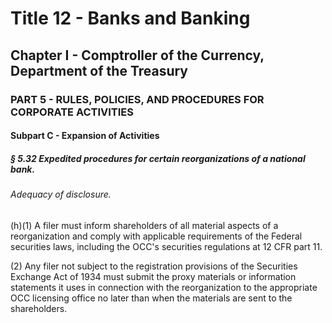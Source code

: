 
# Title 12 - Banks and Banking
## Chapter I - Comptroller of the Currency, Department of the Treasury
### PART 5 - RULES, POLICIES, AND PROCEDURES FOR CORPORATE ACTIVITIES
#### Subpart C - Expansion of Activities
##### § 5.32 Expedited procedures for certain reorganizations of a national bank.
###### Adequacy of disclosure.

(h)(1) A filer must inform shareholders of all material aspects of a reorganization and comply with applicable requirements of the Federal securities laws, including the OCC's securities regulations at 12 CFR part 11.

(2) Any filer not subject to the registration provisions of the Securities Exchange Act of 1934 must submit the proxy materials or information statements it uses in connection with the reorganization to the appropriate OCC licensing office no later than when the materials are sent to the shareholders.
